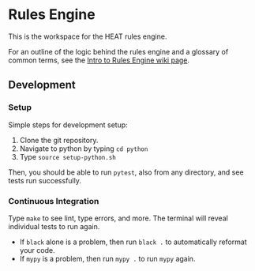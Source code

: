 # Rules Engine
This is the workspace for the HEAT rules engine. 

For an outline of the logic behind the rules engine and a glossary of common terms, see the [Intro to Rules Engine wiki page](https://github.com/codeforboston/home-energy-analysis-tool/wiki/Intro-to-Rules-Engine).

## Development

### Setup
Simple steps for development setup:

1. Clone the git repository.
2. Navigate to python by typing `cd python`
3. Type `source setup-python.sh`

Then, you should be able to run `pytest`, also from any directory, and see tests run successfully.

### Continuous Integration
Type `make` to see lint, type errors, and more.  The terminal will reveal individual tests to run again.  
* If `black` alone is a problem, then run `black .` to automatically reformat your code.
* If `mypy` is a problem, then run `mypy .` to run `mypy` again.